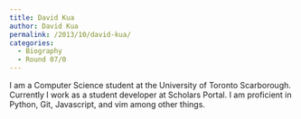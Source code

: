 ```yaml
---
title: David Kua
author: David Kua
permalink: /2013/10/david-kua/
categories:
  - Biography
  - Round 07/0
---
```

I am a Computer Science student at the University of Toronto Scarborough. Currently I work as a student developer at Scholars Portal. I am proficient in Python, Git, Javascript, and vim among other things.
